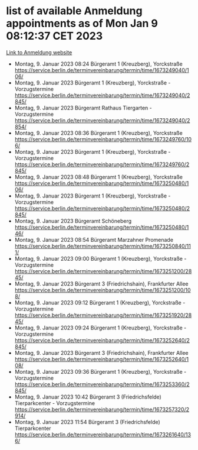 # list of available Anmeldung appointments as of Mon Jan  9 08:12:37 CET 2023
[Link to Anmeldung website](https://service.berlin.de/terminvereinbarung/termin/tag.php?termin=0&anliegen[]=120686&dienstleisterlist=122210,122217,327316,122219,327312,122227,327314,122231,327346,122243,327348,122252,329742,122260,329745,122262,329748,122254,329751,122271,327278,122273,327274,122277,327276,330436,122280,327294,122282,327290,122284,327292,327539,122291,327270,122285,327266,122286,327264,122296,327268,150230,329760,122301,327282,122297,327286,122294,327284,122312,329763,122314,329775,122304,327330,122311,327334,122309,327332,122281,327352,122279,329772,122276,327324,122274,327326,122267,329766,122246,327318,122251,327320,122257,327322,122208,327298,122226,327300,121362,121364&herkunft=http%3A%2F%2Fservice.berlin.de%2Fdienstleistung%2F120686%2F)
- Montag, 9. Januar 2023 08:24 Bürgeramt 1 (Kreuzberg), Yorckstraße https://service.berlin.de/terminvereinbarung/termin/time/1673249040/106/
- Montag, 9. Januar 2023  Bürgeramt 1 (Kreuzberg), Yorckstraße - Vorzugstermine https://service.berlin.de/terminvereinbarung/termin/time/1673249040/2845/
- Montag, 9. Januar 2023  Bürgeramt Rathaus Tiergarten - Vorzugstermine https://service.berlin.de/terminvereinbarung/termin/time/1673249040/2854/
- Montag, 9. Januar 2023 08:36 Bürgeramt 1 (Kreuzberg), Yorckstraße https://service.berlin.de/terminvereinbarung/termin/time/1673249760/106/
- Montag, 9. Januar 2023  Bürgeramt 1 (Kreuzberg), Yorckstraße - Vorzugstermine https://service.berlin.de/terminvereinbarung/termin/time/1673249760/2845/
- Montag, 9. Januar 2023 08:48 Bürgeramt 1 (Kreuzberg), Yorckstraße https://service.berlin.de/terminvereinbarung/termin/time/1673250480/106/
- Montag, 9. Januar 2023  Bürgeramt 1 (Kreuzberg), Yorckstraße - Vorzugstermine https://service.berlin.de/terminvereinbarung/termin/time/1673250480/2845/
- Montag, 9. Januar 2023  Bürgeramt Schöneberg https://service.berlin.de/terminvereinbarung/termin/time/1673250480/146/
- Montag, 9. Januar 2023 08:54 Bürgeramt Marzahner Promenade https://service.berlin.de/terminvereinbarung/termin/time/1673250840/111/
- Montag, 9. Januar 2023 09:00 Bürgeramt 1 (Kreuzberg), Yorckstraße - Vorzugstermine https://service.berlin.de/terminvereinbarung/termin/time/1673251200/2845/
- Montag, 9. Januar 2023  Bürgeramt 3 (Friedrichshain), Frankfurter Allee https://service.berlin.de/terminvereinbarung/termin/time/1673251200/108/
- Montag, 9. Januar 2023 09:12 Bürgeramt 1 (Kreuzberg), Yorckstraße - Vorzugstermine https://service.berlin.de/terminvereinbarung/termin/time/1673251920/2845/
- Montag, 9. Januar 2023 09:24 Bürgeramt 1 (Kreuzberg), Yorckstraße - Vorzugstermine https://service.berlin.de/terminvereinbarung/termin/time/1673252640/2845/
- Montag, 9. Januar 2023  Bürgeramt 3 (Friedrichshain), Frankfurter Allee https://service.berlin.de/terminvereinbarung/termin/time/1673252640/108/
- Montag, 9. Januar 2023 09:36 Bürgeramt 1 (Kreuzberg), Yorckstraße - Vorzugstermine https://service.berlin.de/terminvereinbarung/termin/time/1673253360/2845/
- Montag, 9. Januar 2023 10:42 Bürgeramt 3 (Friedrichsfelde) Tierparkcenter - Vorzugstermine https://service.berlin.de/terminvereinbarung/termin/time/1673257320/2914/
- Montag, 9. Januar 2023 11:54 Bürgeramt 3 (Friedrichsfelde) Tierparkcenter https://service.berlin.de/terminvereinbarung/termin/time/1673261640/136/
